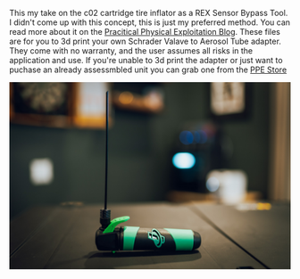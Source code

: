 This my take on the c02 cartridge tire inflator as a REX Sensor Bypass Tool. I didn't come up with this concept, this is just my preferred method. You can read more about it on the [Pracitical Physical Exploitation Blog](https://physicalexploit.com/blog/rex_gun/). These files are for you to 3d print your own Schrader Valave to Aerosol Tube adapter. They come with no warranty, and the user assumes all risks in the application and use. If you're unable to 3d print the adapter or just want to puchase an already assessmbled unit you can grab one from the [PPE Store](https://store.physicalexploit.com/)

![REX Sensor Bypass Tool](/IMAGES/ppe_c02_rex_sensor_bypass.jpg)

